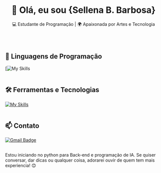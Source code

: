 <h1 align="center">👋 Olá, eu sou {Sellena B. Barbosa}</h1>

<p align="center">
  💻 Estudante de Programação | 🌍 Apaixonada por Artes e Tecnologia
</p><br><br>


## 🚀 Linguagens de Programação
[![My Skills](https://skillicons.dev/icons?i=python)<br><br>

## 🛠️ Ferramentas e Tecnologias
[![My Skills](https://skillicons.dev/icons?i=vscode)](https://skillicons.dev)<br><br>

## 📫 Contato

[![Gmail Badge](https://img.shields.io/badge/-{sellenabb22@gmail.com}-006bed?style=flat-square&logo=Gmail&logoColor=white&link=mailto:{sellenabb22@gmail.com})](mailto:{SeuEmail})
<br><br>




Estou iniciando no python para Back-end e programação de IA. Se quiser conversar, dar dicas ou qualquer coisa, adorarei ouvir de quem tem mais experiencia! 😊 <br><br>
